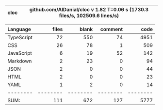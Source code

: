 
cloc|github.com/AlDanial/cloc v 1.82  T=0.06 s (1730.3 files/s, 102509.6 lines/s)
--- | ---

Language|files|blank|comment|code
:-------|-------:|-------:|-------:|-------:
TypeScript|72|550|74|4951
CSS|26|78|1|509
JavaScript|6|19|52|142
Markdown|2|23|0|94
JSON|2|0|0|44
HTML|2|0|0|23
YAML|1|2|0|14
--------|--------|--------|--------|--------
SUM:|111|672|127|5777
